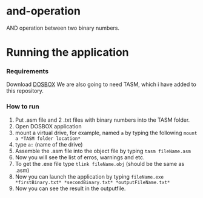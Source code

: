 # and-operation
AND operation between two binary numbers.

# Running the application

### Requirements
Download [DOSBOX](https://www.dosbox.com/download.php?main=1)
We are also going to need TASM, which i have added to this repository.

### How to run
1. Put .asm file and 2 .txt files with binary numbers into the TASM folder.
2. Open DOSBOX application
3. mount a virtual drive, for example, named `a` by typing the following `mount a *TASM folder location*`
4. type `a:` (name of the drive)
5. Assemble the .asm file into the object file by typing `tasm fileName.asm`
6. Now you will see the list of erros, warnings and etc.
7. To get the .exe file type `tlink fileName.obj` (should be the same as .asm)
8. Now you can launch the application by typing `fileName.exe *firstBinary.txt* *secondBinary.txt* *outputFileName.txt*`
9. Now you can see the result in the outputfile.


